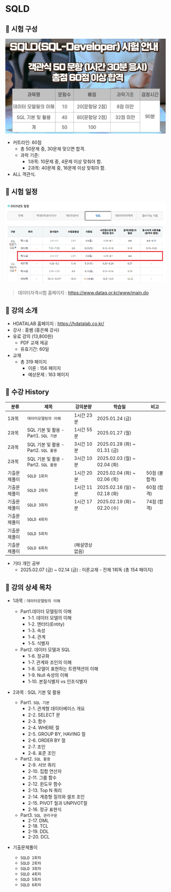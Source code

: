 # SQLD

## 📌 시험 구성

![sqld](img/sqld.png)

- 커트라인: 60점
  - 총 50문제 중, 30문제 맞으면 합격.
  - 과락 기준:
    - 1과목: 10문제 중, 4문제 이상 맞춰야 함.
    - 2과목: 40문제 중, 16문제 이상 맞춰야 함.
- ALL 객관식.

## 📅 시험 일정

![sqld_schedule](img/sqld_schedule.png)

> 데이터자격시험 홈페이지 : https://www.dataq.or.kr/www/main.do

## 📌 강의 소개

- HDATALAB 홈페이지 : https://hdatalab.co.kr/
- 강사 : 홍쌤 (홍은혜 강사)
- 유료 강의 (13,800원)
  - PDF 교재 제공
  - 유효기간: 60일
- 교재
  - 총 319 페이지
    - 이론 : 156 페이지
    - 예상문제 : 163 페이지

## 📅 수강 History

| 분류     | 제목                            | 강의분량      | 학습일                        | 비고        |
|--------|-------------------------------|-----------|----------------------------|-----------|
| 1과목    | `데이터모델링의 이해`                  | 1시간 23분   | 2025.01.24 (금)             |           |
| 2과목    | SQL 기본 및 활용 - Part1. `SQL 기본` | 1시간 55분   | 2025.01.27 (월)             |           |
| 2과목    | SQL 기본 및 활용 - Part2. `SQL 활용` | 3시간 10분   | 2025.01.28 (화) ~ 01.31 (금) |           |
| 2과목    | SQL 기본 및 활용 - Part2. `SQL 활용` | 3시간 10분   | 2025.02.03 (월) ~ 02.04 (화) |           |
| 기출문제풀이 | `SQLD 1회차`                    | 1시간 20분   | 2025.02.04 (화) ~ 02.06 (목) | 50점 (불합격) |
| 기출문제풀이 | `SQLD 2회차`                    | 1시간 11분   | 2025.02.16 (일) ~ 02.18 (화) | 60점 (합격)  |
| 기출문제풀이 | `SQLD 3회차`                    | 1시간 17분   | 2025.02.19 (화) ~ 02.20 (수) | 74점 (합격)  |
| 기출문제풀이 | `SQLD 4회차`                    |           |                            |           |
| 기출문제풀이 | `SQLD 5회차`                    |           |                            |           |
| 기출문제풀이 | `SQLD 6회차`                    | (해설영상 없음) |                            |           |

- 기타 개인 공부
  - 2025.02.07 (금) ~ 02.14 (금) : 이론교재 - 전체 1회독 (총 154 페이지)

## 🔎 강의 상세 목차

- 1과목 : `데이터모델링의 이해`
    - Part1.데이터 모델링의 이해
      - 1-1. 데이터 모델의 이해
      - 1-2. 엔터티(Entity)
      - 1-3. 속성
      - 1-4. 관계
      - 1-5. 식별자
    - Part2. 데이터 모델과 SQL
      - 1-6. 정규화
      - 1-7. 관계와 조인의 이해
      - 1-8. 모델이 표현하는 트랜잭션의 이해
      - 1-9. Null 속성의 이해
      - 1-10. 본질식별자 vs 인조식별자
      
- 2과목 : SQL 기본 및 활용
  - Part1. `SQL 기본`
    - 2-1. 관계형 데이터베이스 개요
    - 2-2. SELECT 문
    - 2-3. 함수
    - 2-4. WHERE 절
    - 2-5. GROUP BY, HAVING 절
    - 2-6. ORDER BY 절
    - 2-7. 조인
    - 2-8. 표준 조인
  - Part2. `SQL 활용`
    - 2-9. 서브 쿼리
    - 2-10. 집합 연산자
    - 2-11. 그룹 함수
    - 2-12. 윈도우 함수
    - 2-13. Top N 쿼리
    - 2-14. 계층형 질의와 셀프 조인
    - 2-15. PIVOT 절과 UNPIVOT절
    - 2-16. 정규 표현식
  - Part3. `SQL 관리구문`
    - 2-17. DML
    - 2-18. TCL
    - 2-19. DDL
    - 2-20. DCL

- 기출문제풀이
  - `SQLD 1회차`
  - `SQLD 2회차`
  - `SQLD 3회차`
  - `SQLD 4회차`
  - `SQLD 5회차`
  - `SQLD 6회차`
